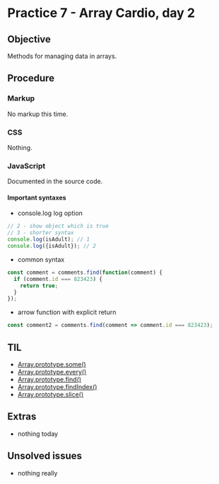 # Practice 7 - Array Cardio, day 2

## Objective
Methods for managing data in arrays.

## Procedure

### Markup
No markup this time.

### CSS
Nothing.

### JavaScript
Documented in the source code.

#### Important syntaxes
- console.log log option
``` js
// 2 - show object which is true
// 3 - shorter syntax
console.log(isAdult); // 1
console.log({isAdult}); // 2
```

- common syntax
``` js
const comment = comments.find(function(comment) {
  if (comment.id === 823423) {
    return true;
  }
});
```

- arrow function with explicit return
``` js
const comment2 = comments.find(comment => comment.id === 823423);
```

## TIL
- [Array.prototype.some()](https://developer.mozilla.org/en-US/docs/Web/JavaScript/Reference/Global_Objects/Array/some?v=control)
- [Array.prototype.every()](https://developer.mozilla.org/en-US/docs/Web/JavaScript/Reference/Global_Objects/Array/every?v=control)
- [Array.prototype.find()](https://developer.mozilla.org/en-US/docs/Web/JavaScript/Reference/Global_Objects/Array/find?v=control)
- [Array.prototype.findIndex()](https://developer.mozilla.org/en-US/docs/Web/JavaScript/Reference/Global_Objects/Array/findIndex?v=control)
- [Array.prototype.slice()](https://developer.mozilla.org/en-US/docs/Web/JavaScript/Reference/Global_Objects/Array/slice?v=control)

## Extras
- nothing today

## Unsolved issues
- nothing really